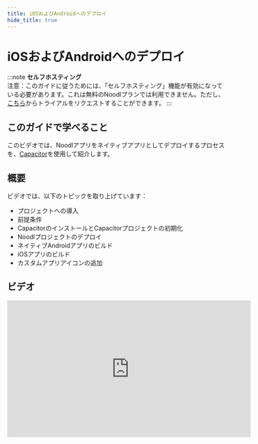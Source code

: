 ```yaml
---
title: iOSおよびAndroidへのデプロイ
hide_title: true
---
```


# iOSおよびAndroidへのデプロイ

:::note
**セルフホスティング**<br/>注意：このガイドに従うためには、「セルフホスティング」機能が有効になっている必要があります。これは無料のNoodlプランでは利用できません。ただし、[こちら](https://noodl.net/plans)からトライアルをリクエストすることができます。
:::

## このガイドで学べること

このビデオでは、Noodlアプリをネイティブアプリとしてデプロイするプロセスを、[Capacitor](https://capacitorjs.com/)を使用して紹介します。

## 概要

ビデオでは、以下のトピックを取り上げています：

- プロジェクトへの導入
- 前提条件
- CapacitorのインストールとCapacitorプロジェクトの初期化
- Noodlプロジェクトのデプロイ
- ネイティブAndroidアプリのビルド
- iOSアプリのビルド
- カスタムアプリアイコンの追加

## ビデオ

<iframe width="560" height="315" src="https://www.youtube.com/embed/W44hTg8vL_g" title="YouTubeビデオプレイヤー" frameborder="0" allow="accelerometer; autoplay; clipboard-write; encrypted-media; gyroscope; picture-in-picture" allowfullscreen></iframe>

